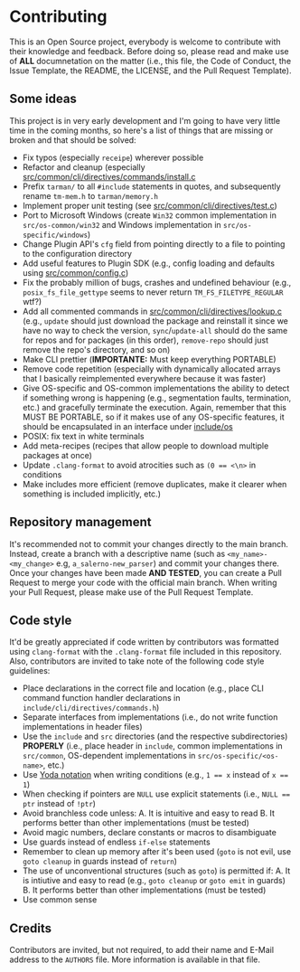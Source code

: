 # Contributing
This is an Open Source project, everybody is welcome to contribute with their knowledge and feedback. Before doing so, please read and make use of **ALL** documnetation on the matter (i.e., this file, the Code of Conduct, the Issue Template, the README, the LICENSE, and the Pull Request Template).

## Some ideas
This project is in very early development and I'm going to have very little time in the coming months, so here's a list of things that are missing or broken and that should be solved:
- Fix typos (especially `receipe`) wherever possible
- Refactor and cleanup (especially [src/common/cli/directives/commands/install.c](src/common/cli/directives/commands/install.c)
- Prefix `tarman/` to all `#include` statements in quotes, and subsequently rename `tm-mem.h` to `tarman/memory.h`
- Implement proper unit testing (see [src/common/cli/directives/test.c](src/common/cli/directives/test.c))
- Port to Microsoft Windows (create `Win32` common implementation in `src/os-common/win32` and Windows implementation in `src/os-specific/windows`)
- Change Plugin API's `cfg` field from pointing directly to a file to pointing to the configuration directory
- Add useful features to Plugin SDK (e.g., config loading and defaults using [src/common/config.c](src/common/config.c))
- Fix the probably million of bugs, crashes and undefined behaviour (e.g., `posix_fs_file_gettype` seems to never return `TM_FS_FILETYPE_REGULAR` wtf?)
- Add all commented commands in [src/common/cli/directives/lookup.c](src/common/cli/directives/lookup.c) (e.g., `update` should just download the package and reinstall it since we have no way to check the version, `sync`/`update-all` should do the same for repos and for packages (in this order), `remove-repo` should just remove the repo's directory, and so on)
- Make CLI prettier (**IMPORTANTE:** Must keep everything PORTABLE)
- Remove code repetition (especially with dynamically allocated arrays that I basically reimplemented everywhere because it was faster)
- Give OS-specific and OS-common implementations the ability to detect if something wrong is happening (e.g., segmentation faults, termination, etc.) and gracefully terminate the execution. Again, remember that this MUST BE PORTABLE, so if it makes use of any OS-specific features, it should be encapsulated in an interface under [include/os](include/os)
- POSIX: fix text in white terminals
- Add meta-recipes (recipes that allow people to download multiple packages at once)
- Update `.clang-format` to avoid atrocities such as `(0 == <\n>` in conditions   
- Make includes more efficient (remove duplicates, make it clearer when something is included implicitly, etc.)

## Repository management
It's recommended not to commit your changes directly to the main branch. Instead, create a branch with a descriptive name (such as `<my_name>-<my_change>` e.g, `a_salerno-new_parser`) and commit your changes there. Once your changes have been made **AND TESTED**, you can create a Pull Request to merge your code with the official main branch. When writing your Pull Request, please make use of the Pull Request Template.

## Code style
It'd be greatly appreciated if code written by contributors was formatted using `clang-format` with the `.clang-format` file included in this repository. Also, contributors are invited to take note of the following code style guidelines:
- Place declarations in the correct file and location (e.g., place CLI command function handler declarations in `include/cli/directives/commands.h`)
- Separate interfaces from implementations (i.e., do not write function implementations in header files)
- Use the `include` and `src` directories (and the respective subdirectories) **PROPERLY** (i.e., place header in `include`, common implementations in `src/common`, OS-dependent implementations in `src/os-specific/<os-name>`, etc.)
- Use [Yoda notation](https://en.wikipedia.org/wiki/Yoda_conditions) when writing conditions (e.g., `1 == x` instead of `x == 1`)
- When checking if pointers are `NULL` use explicit statements (i.e., `NULL == ptr` instead of `!ptr`)
- Avoid branchless code unless:
  A. It is intuitive and easy to read
  B. It performs better than other implementations (must be tested)
- Avoid magic numbers, declare constants or macros to disambiguate
- Use guards instead of endless `if-else` statements
- Remember to clean up memory after it's been used (`goto` is not evil, use `goto cleanup` in guards instead of `return`)
- The use of unconventional structures (such as `goto`) is permitted if:
  A. It is intiutive and easy to read (e.g., `goto cleanup` or `goto emit` in guards)
  B. It performs better than other implementations (must be tested)
- Use common sense

## Credits
Contributors are invited, but not required, to add their name and E-Mail address to the `AUTHORS` file. More information is available in that file.
